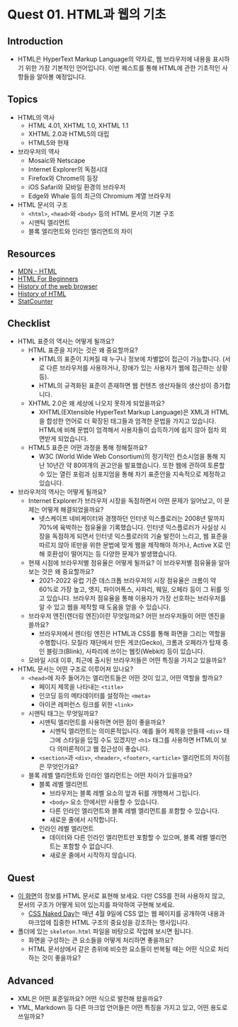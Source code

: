 # Quest 01. HTML과 웹의 기초

## Introduction

- HTML은 HyperText Markup Language의 약자로, 웹 브라우저에 내용을 표시하기 위한 가장 기본적인 언어입니다. 이번 퀘스트를 통해 HTML에 관한 기초적인 사항들을 알아볼 예정입니다.

## Topics

- HTML의 역사
  - HTML 4.01, XHTML 1.0, XHTML 1.1
  - XHTML 2.0과 HTML5의 대립
  - HTML5와 현재
- 브라우저의 역사
  - Mosaic와 Netscape
  - Internet Explorer의 독점시대
  - Firefox와 Chrome의 등장
  - iOS Safari와 모바일 환경의 브라우저
  - Edge와 Whale 등의 최근의 Chromium 계열 브라우저
- HTML 문서의 구조
  - `<html>`, `<head>`와 `<body>` 등의 HTML 문서의 기본 구조
  - 시맨틱 엘리먼트
  - 블록 엘리먼트와 인라인 엘리먼트의 차이

## Resources

- [MDN - HTML](https://developer.mozilla.org/ko/docs/Web/HTML)
- [HTML For Beginners](https://html.com/)
- [History of the web browser](https://en.wikipedia.org/wiki/History_of_the_web_browser)
- [History of HTML](https://en.wikipedia.org/wiki/HTML)
- [StatCounter](https://gs.statcounter.com/)

## Checklist

- HTML 표준의 역사는 어떻게 될까요?
  - HTML 표준을 지키는 것은 왜 중요할까요?
    - HTML의 표준이 지켜질 때 누구나 정보에 차별없이 접근이 가능합니다. (서로 다른 브라우저를 사용하거나, 장애가 있는 사용자가 웹에 접근하는 상황 등).
    - HTML의 규격화된 표준이 존재하면 웹 컨텐츠 생산자들의 생산성이 증가합니다.
  - XHTML 2.0은 왜 세상에 나오지 못하게 되었을까요?
    - XHTML(EXtensible HyperText Markup Language)은 XML과 HTML을 합성한 언어로 더 확장된 태그들과 엄격한 문법을 가지고 있습니다. HTML에 비해 문법이 엄격해서 사용자들이 습득하기에 쉽지 않아 점차 외면받게 되었습니다.
  - HTML5 표준은 어떤 과정을 통해 정해질까요?
    - W3C (World Wide Web Consortium)의 정기적인 컨소시엄을 통해 지난 10년간 약 80여개의 권고안을 발표했습니다. 또한 웹에 관하여 토론할 수 있는 열린 포럼과 심포지엄을 통해 차기 표준안을 지속적으로 제정하고 있습니다.
- 브라우저의 역사는 어떻게 될까요?
  - Internet Explorer가 브라우저 시장을 독점하면서 어떤 문제가 일어났고, 이 문제는 어떻게 해결되었을까요?
    - 넷스케이프 네비케이터와 경쟁하던 인터넷 익스플로러는 2008년 말까지 70%에 육박하는 점유율을 기록했습니다. 인터넷 익스플로러가 사실상 시장을 독점하게 되면서 인터넷 익스플로러의 기술 발전이 느리고, 웹 표준을 따르지 않아 IE만을 위한 문법에 맞게 웹을 제작해야 하거나, Active X로 인해 호환성이 떨어지는 등 다양한 문제가 발생했습니다.
  - 현재 시점에 브라우저별 점유율은 어떻게 될까요? 이 브라우저별 점유율을 알아보는 것은 왜 중요할까요?
    - 2021-2022 유럽 기준 데스크톱 브라우저의 시장 점유율은 크롬이 약 60%로 가장 높고, 엣지, 파이어폭스, 사파리, 웨일, 오페라 등이 그 뒤를 잇고 있습니다. 브라우저 점유율을 통해 이용자가 가장 선호하는 브라우저를 알 수 있고 웹을 제작할 때 도움을 얻을 수 있습니다.
  - 브라우저 엔진(렌더링 엔진)이란 무엇일까요? 어떤 브라우저들이 어떤 엔진을 쓸까요?
    - 브라우저에서 렌더링 엔진은 HTML과 CSS를 통해 화면을 그리는 역할을 수행합니다. 모질라 재단에서 만든 게코(Gecko), 크롬과 오페라가 탑재 중인 블링크(Blink), 사파리에 쓰이는 웹킷(Webkit) 등이 있습니다.
  - 모바일 시대 이후, 최근에 출시된 브라우저들은 어떤 특징을 가지고 있을까요?
- HTML 문서는 어떤 구조로 이루어져 있나요?
  - `<head>`에 자주 들어가는 엘리먼트들은 어떤 것이 있고, 어떤 역할을 할까요?
    - 페이지 제목을 나타내는 `<title>`
    - 인코딩 등의 메타데이터를 설정하는 `<meta>`
    - 아이콘 레퍼런스 링크를 위한 `<link>`
  - 시맨틱 태그는 무엇일까요?
    - 시맨틱 엘리먼트를 사용하면 어떤 점이 좋을까요?
      - 시멘틱 엘리먼트는 의미론적입니다. 예를 들어 제목을 만들때 `<div>` 태그에 스타일을 입힐 수도 있겠지만 `<h1>` 태그를 사용하면 HTML이 보다 의미론적이고 웹 접근성이 좋습니다.
    - `<section>`과 `<div>`, `<header>`, `<footer>`, `<article>` 엘리먼트의 차이점은 무엇인가요?
  - 블록 레벨 엘리먼트와 인라인 엘리먼트는 어떤 차이가 있을까요?
    - 블록 레벨 엘리먼트
      - 브라우저는 블록 레벨 요소의 앞과 뒤를 개행해서 그립니다.
      - `<body>` 요소 안에서만 사용할 수 있습니다.
      - 다른 인라인 엘리먼트와 블록 레벨 엘리먼트를 포함할 수 있습니다.
      - 새로운 줄에서 시작합니다.
    - 인라인 레벨 엘리먼트
      - 데이터와 다른 인라인 엘리먼트만 포함할 수 있으며, 블록 레벨 엘리먼트는 포함할 수 없습니다.
      - 새로운 줄에서 시작하지 않습니다.

## Quest

- [이 화면](screen.png)의 정보를 HTML 문서로 표현해 보세요. 다만 CSS를 전혀 사용하지 않고, 문서의 구조가 어떻게 되어 있는지를 파악하여 구현해 보세요.
  - [CSS Naked Day](https://css-naked-day.github.io/)는 매년 4월 9일에 CSS 없는 웹 페이지를 공개하여 내용과 마크업에 집중한 HTML 구조의 중요성을 강조하는 행사입니다.
- 폴더에 있는 `skeleton.html` 파일을 바탕으로 작업해 보시면 됩니다.
  - 화면을 구성하는 큰 요소들을 어떻게 처리하면 좋을까요?
  - HTML 문서상에서 같은 층위에 비슷한 요소들이 반복될 때는 어떤 식으로 처리하는 것이 좋을까요?

## Advanced

- XML은 어떤 표준일까요? 어떤 식으로 발전해 왔을까요?
- YML, Markdown 등 다른 마크업 언어들은 어떤 특징을 가지고 있고, 어떤 용도로 쓰일까요?
